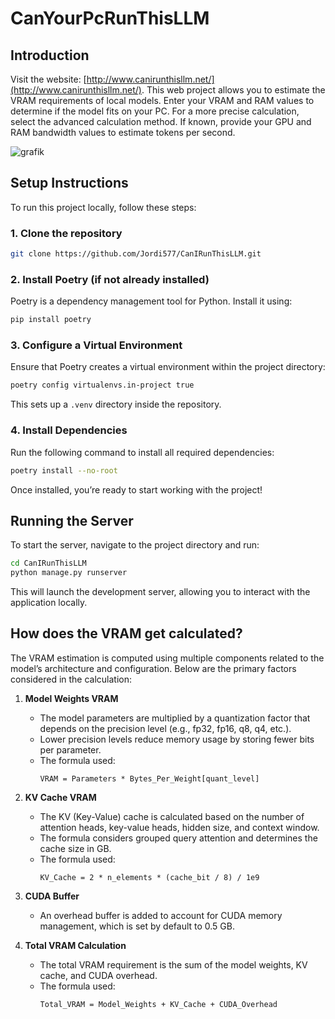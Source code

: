 # CanYourPcRunThisLLM

## Introduction
Visit the website: [http://www.canirunthisllm.net/](http://www.canirunthisllm.net/).
This web project allows you to estimate the VRAM requirements of local models. Enter your VRAM and RAM values to determine if the model fits on your PC. For a more precise calculation, select the advanced calculation method. If known, provide your GPU and RAM bandwidth values to estimate tokens per second.

![grafik](https://github.com/user-attachments/assets/60efe7e3-7c78-4997-a519-48385da675b8)

## Setup Instructions

To run this project locally, follow these steps:

### 1. Clone the repository 
```bash
git clone https://github.com/Jordi577/CanIRunThisLLM.git
```

### 2. Install Poetry (if not already installed)
Poetry is a dependency management tool for Python. Install it using:

```bash
pip install poetry
```

### 3. Configure a Virtual Environment
Ensure that Poetry creates a virtual environment within the project directory:

```bash
poetry config virtualenvs.in-project true
```

This sets up a `.venv` directory inside the repository.

### 4. Install Dependencies
Run the following command to install all required dependencies:

```bash
poetry install --no-root
```

Once installed, you’re ready to start working with the project!

## Running the Server

To start the server, navigate to the project directory and run:

```bash
cd CanIRunThisLLM
python manage.py runserver
```

This will launch the development server, allowing you to interact with the application locally.

## How does the VRAM get calculated?
The VRAM estimation is computed using multiple components related to the model’s architecture and configuration. Below are the primary factors considered in the calculation:

1. **Model Weights VRAM**
   - The model parameters are multiplied by a quantization factor that depends on the precision level (e.g., fp32, fp16, q8, q4, etc.).
   - Lower precision levels reduce memory usage by storing fewer bits per parameter.
   - The formula used: 
     ```
     VRAM = Parameters * Bytes_Per_Weight[quant_level]
     ```

2. **KV Cache VRAM**
   - The KV (Key-Value) cache is calculated based on the number of attention heads, key-value heads, hidden size, and context window.
   - The formula considers grouped query attention and determines the cache size in GB.
   - The formula used:
     ```
     KV_Cache = 2 * n_elements * (cache_bit / 8) / 1e9
     ```

3. **CUDA Buffer**
   - An overhead buffer is added to account for CUDA memory management, which is set by default to 0.5 GB.

4. **Total VRAM Calculation**
   - The total VRAM requirement is the sum of the model weights, KV cache, and CUDA overhead.
   - The formula used:
     ```
     Total_VRAM = Model_Weights + KV_Cache + CUDA_Overhead
     ```
